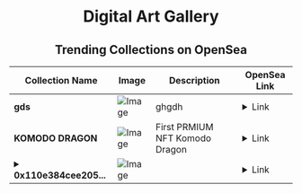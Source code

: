 <div align="center">

# Digital Art Gallery

## Trending Collections on OpenSea

| Collection Name                       | Image                                                                                     | Description                       | OpenSea Link                                                                                          |
|---------------------------------------|-------------------------------------------------------------------------------------------|-----------------------------------|--------------------------------------------------------------------------------------------------------|
| **gds** | ![Image](https://i.seadn.io/s/raw/files/3818643b9b527bac3e6830633a25fbed.jpg?w=500&auto=format?w=200&auto=format) | ghgdh | <details><summary>Link</summary>[gds](https://opensea.io/collection/gds-49)</details> |
| **KOMODO DRAGON** | ![Image](https://i.seadn.io/s/raw/files/fcddb91150c90abdf5d5a1aed888db37.jpg?w=500&auto=format?w=200&auto=format) | First PRMIUM NFT Komodo Dragon | <details><summary>Link</summary>[KOMODO DRAGON](https://opensea.io/collection/komodo-dragon-8)</details> |
| **<details><summary>0x110e384cee205...</summary>0x110e384cee2059a4180cbf25a59b61d133a70075</details>** | ![Image](https://i.seadn.io/s/raw/files/0b17eca97c80c2a47373054ef33e2cd6.jpg?w=500&auto=format?w=200&auto=format) |  | <details><summary>Link</summary>[0x110e384cee2059a4180cbf25a59b61d133a70075](https://opensea.io/collection/0x110e384cee2059a4180cbf25a59b61d133a70075)</details> |

</div>